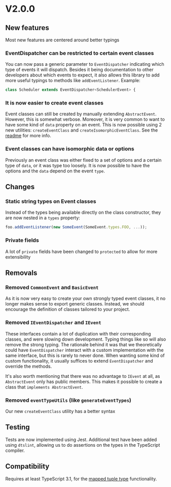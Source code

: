 # V2.0.0

## New features
Most new features are centered around better typings

### EventDispatcher can be restricted to certain event classes
You can now pass a generic parameter to `EventDispatcher` indicating
which type of events it will dispatch. Besides it being documentation to
other developers about which events to expect, it also allows this library
to add more useful typings to methods like `addEventListener`. Example:

```ts
class Scheduler extends EventDispatcher<SchedulerEvent> {
```

### It is now easier to create event classes
Event classes can still be created by manually extending `AbstractEvent`.
However, this is somewhat verbose. Moreover, it is very common to want to
have some kind of `data` property on an event. This is now possible using
2 new utilities: `createEventClass` and `createIsomorphicEventClass`. See
the [readme](README.md) for more info.

### Event classes can have isomorphic data or options
Previously an event class was either fixed to a set of options and a certain
type of `data`, or it was type too loosely. It is now possible to have the
options and the `data` depend on the event `type`. 

## Changes

### Static string types on Event classes
Instead of the types being available directly on the class constructor,
they are now nested in a `types` property:

```ts
foo.addEventListener(new SomeEvent(SomeEvent.types.FOO, ...));
```

### Private fields

A lot of `private` fields have been changed to `protected` to allow for
more extensibility

## Removals

### Removed `CommonEvent` and `BasicEvent`
As it is now very easy to create your own strongly typed event classes,
it no longer makes sense to export generic classes. Instead, we
should encourage the definition of classes tailored to your project.

### Removed `IEventDispatcher` and `IEvent`
These interfaces contain a lot of duplication with their corresponding 
classes, and were slowing down development. Typing things like so will 
also remove the strong typing. The rationale behind it was that we 
theoretically could have `EventDispatcher` interact with a custom
implementation with the same interface, but this is rarely to never done.
When wanting some kind of custom functionality, it usually suffices to 
extend `EventDispatcher` and override the methods. 

It's also worth mentioning that there was no advantage to `IEvent` at all,
as `AbstractEvent` only has public members. This makes it possible to 
create a class that `implements AbstractEvent`.

### Removed `eventTypeUtils` (like `generateEventTypes`)
Our new `createEventClass` utility has a better syntax

## Testing
Tests are now implemented using Jest. Additional test have been added using 
`dtslint`, allowing us to do assertions on the types in the TypeScript compiler.

## Compatibility
Requires at least TypeScript 3.1, for the [mapped tuple type](https://github.com/Microsoft/TypeScript/wiki/What%27s-new-in-TypeScript#mapped-types-on-tuples-and-arrays)
functionality.
